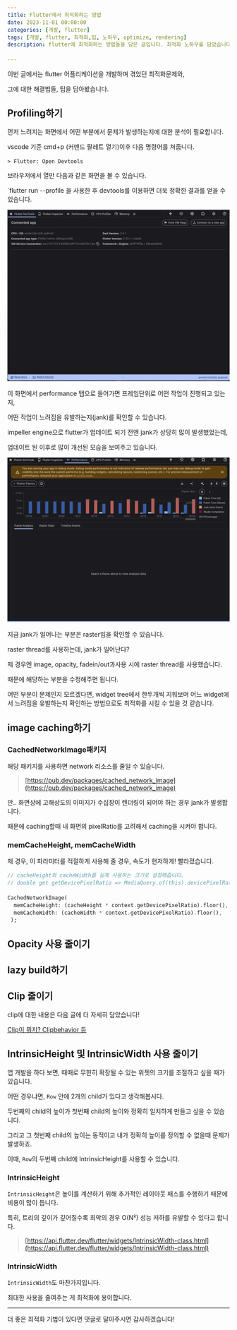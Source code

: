 ```yaml
---
title: Flutter에서 최적화하는 방법
date: 2023-11-01 00:00:00
categories: [개발, flutter]
tags: [개발, flutter, 최적화,팁, 노하우, optimize, rendering]
description: flutter에 최적화하는 방법들을 담은 글입니다. 최적화 노하우를 담았습니다.

---
```


이번 글에서는 flutter 어플리케이션을 개발하며 겪었던 최적화문제와,

그에 대한 해결법들, 팁을 담아봤습니다.

## Profiling하기

먼저 느려지는 화면에서 어떤 부분에서 문제가 발생하는지에 대한 분석이 필요합니다.

vscode 기준 cmd+p (커멘드 팔레트 열기)이후 다음 명령어를 쳐줍니다.

`> Flutter: Open Devtools`

브라우저에서 열만 다음과 같은 화면을 볼 수 있습니다.

`flutter run --profile 을 사용한 후 devtools를 이용하면 더욱 정확한 결과를 얻을 수 있습니다.

<img src="../assets/img/2023-11-01-optimizing_flutter/image-20240606200153088.png" alt="image-20240606200153088" style="zoom:50%;" />

이 화면에서 performance 탭으로 들어가면 프레임단위로 어떤 작업이 진행되고 있는지,

어떤 작업이 느려짐을 유발하는지(jank)를 확인할 수 있습니다.

impeller engine으로 flutter가 업데이트 되기 전엔 jank가 상당히 많이 발생했었는데,

업데이트 된 이후로 많이 개선된 모습을 보여주고 있습니다.

<img src="../assets/img/2023-11-01-optimizing_flutter/image-20240606200350880.png" alt="image-20240606200350880" style="zoom:50%;" />

지금 jank가 일어나는 부분은 raster임을 확인할 수 있습니다.

raster thread를 사용하는데, jank가 일어난다?

제 경우엔 image, opacity, fadein/out과사용 시에 raster thread를 사용했습니다.

때문에 해당하는 부분을 수정해주면 됩니다.

어떤 부분이 문제인지 모르겠다면, widget tree에서 한두개씩 지워보며 어느 widget에서 느려짐을 유발하는지 확인하는 방법으로도 최적화를 시킬 수 있을 것 같습니다.



## image caching하기

### CachedNetworkImage패키지

해당 패키지를 사용하면 network 리소스를 줄일 수 있습니다.

> [https://pub.dev/packages/cached_network_image](https://pub.dev/packages/cached_network_image)

만.. 화면상에 고해상도의 이미지가 수십장이 렌더링이 되어야 하는 경우 jank가 발생합니다.

때문에 caching할때 내 화면의 pixelRatio를 고려해서 caching을 시켜야 합니다.

### memCacheHeight, memCacheWidth

제 경우, 이 파라미터를 적절하게 사용해 줄 경우, 속도가 현저하게! 빨라졌습니다.

```dart
// cacheHeight와 cacheWidth를 실제 사용하는 크기로 설정해줍니다.
// double get getDevicePixelRatio => MediaQuery.of(this).devicePixelRatio; 이렇게 extension을 이용했습니다.
  
CachedNetworkImage(
  memCacheHeight: (cacheHeight * context.getDevicePixelRatio).floor(),
  memCacheWidth: (cacheWidth * context.getDevicePixelRatio).floor(),
 );
```



## Opacity 사용 줄이기





## lazy build하기



## Clip 줄이기

clip에 대한 내용은 다음 글에 더 자세히 담았습니다!

[Clip이 뭐지? Clipbehavior 등](/flutter_whatisclip/)



## IntrinsicHeight 및 IntrinsicWidth 사용 줄이기

앱 개발을 하다 보면, 때때로 무한히 확장될 수 있는 위젯의 크기를 조절하고 싶을 때가 있습니다.

어떤 경우냐면, `Row` 안에 2개의 child가 있다고 생각해봅시다.

두번째의 child의 높이가 첫번째 child의 높이와 정확히 일치하게 만들고 싶을 수 있습니다.

그리고 그 첫번째 child의 높이는 동적이고 내가 정확히 높이를 정의할 수 없을때 문제가 발생하죠.

이때,  `Row`의 두번째 child에 IntrinsicHeight를 사용할 수 있습니다.

### IntrinsicHeight

`IntrinsicHeight`은 높이를 계산하기 위해 추가적인 레이아웃 패스를 수행하기 때문에 비용이 많이 듭니다.

특히, 트리의 깊이가 깊어질수록 최악의 경우 O(N²) 성능 저하를 유발할 수 있다고 합니다.

>  [https://api.flutter.dev/flutter/widgets/IntrinsicWidth-class.html](https://api.flutter.dev/flutter/widgets/IntrinsicWidth-class.html)

### IntrinsicWidth

`IntrinsicWidth`도 마찬가지입니다.

최대한 사용을 줄여주는 게 최적화에 용이합니다.



---

더 좋은 최적화 기법이 있다면 댓글로 달아주시면 감사하겠습니다!
